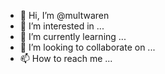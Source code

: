 - 👋 Hi, I’m @multwaren
- 👀 I’m interested in ...
- 🌱 I’m currently learning ...
- 💞️ I’m looking to collaborate on ...
- 📫 How to reach me ...

<!---
multwaren/multwaren is a ✨ special ✨ repository because its `README.md` (this file) appears on your GitHub profile.
You can click the Preview link to take a look at your changes.
--->
